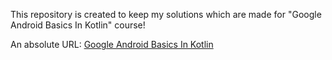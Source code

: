 This repository is created to keep my solutions which are made for "Google Android Basics In Kotlin" course!
<p>An absolute URL: <a href="https://developer.android.com/courses/android-basics-kotlin/course">Google Android Basics In Kotlin</a></p>